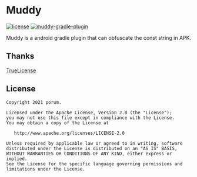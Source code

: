 # Muddy

[![license](https://img.shields.io/badge/license-Apache--2.0-blue.svg)](https://www.apache.org/licenses/LICENSE-2.0)
[![muddy-gradle-plugin](https://img.shields.io/badge/muddy--gradle--plugin-2.0.1-brightgreen.svg)](https://search.maven.org/artifact/io.github.porum/muddy-gradle-plugin/2.0.1/jar)

Muddy is a android gradle plugin that can obfuscate the const string in APK.

## Thanks

[TrueLicense](https://github.com/christian-schlichtherle/truelicense)

## License

```
Copyright 2021 porum.

Licensed under the Apache License, Version 2.0 (the "License");
you may not use this file except in compliance with the License.
You may obtain a copy of the License at

   http://www.apache.org/licenses/LICENSE-2.0

Unless required by applicable law or agreed to in writing, software
distributed under the License is distributed on an "AS IS" BASIS,
WITHOUT WARRANTIES OR CONDITIONS OF ANY KIND, either express or implied.
See the License for the specific language governing permissions and
limitations under the License.
```

